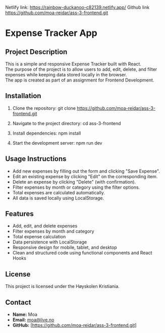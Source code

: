 Netlify link: https://rainbow-duckanoo-c82139.netlify.app/
Github link https://github.com/moa-reidar/ass-3-frontend.git

# Expense Tracker App

## Project Description
This is a simple and responsive Expense Tracker built with React.  
The purpose of the project is to allow users to add, edit, delete, and filter expenses while keeping data stored locally in the browser.  
The app is created as part of an assignment for Frontend Development.

## Installation
1. Clone the repository:
git clone https://github.com/moa-reidar/ass-3-frontend.git

2. Navigate to the project directory:
cd ass-3-frontend

3. Install dependencies:
npm install

4. Start the development server:
npm run dev


## Usage Instructions
- Add new expenses by filling out the form and clicking "Save Expense".
- Edit an existing expense by clicking "Edit" on the corresponding item.
- Delete an expense by clicking "Delete" (with confirmation).
- Filter expenses by month or category using the filter options.
- Total expenses are calculated automatically.
- All data is saved locally using LocalStorage.

## Features
- Add, edit, and delete expenses
- Filter expenses by month and category
- Total expense calculation
- Data persistence with LocalStorage
- Responsive design for mobile, tablet, and desktop
- Clean and structured code using functional components and React Hooks

## License
This project is licensed under the Høyskolen Kristiania.

## Contact
- **Name:** Moa
- **Email:** moa@live.no
- **GitHub:** [https://github.com/moa-reidar/ass-3-frontend.git]
